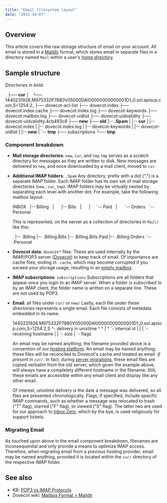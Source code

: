 ```yaml
---
title: "Email filesystem layout"
date: "2015-10-07"
---
```


## Overview

This article covers the raw storage structure of email on your account. All email is stored in a [Maildir](https://en.wikipedia.org/wiki/Maildir) format, which stores email in separate files in a directory named `Mail` within a user's [home directory](https://kb.apiscp.com/platform/home-directory-location/).

## Sample structure

_Directories in bold:_

.
├── **cur**
│   └── 1440231926.M975332P7880V05000DAI00000000000001D1\_0.sol.apiscp.com,S=1254:2,
├── dovecot-acl-list
├── dovecot.index
├── dovecot.index.cache
├── dovecot.index.log
├── dovecot-keywords
├── dovecot.mailbox.log
├── dovecot-uidlist
├── dovecot-uidvalidity
├── dovecot-uidvalidity.4cb493c8
├── **new**
├── **old** |-- **.Spam** | |-- **cur**
| |-- dovecot.index
| |-- dovecot.index.log
| |-- dovecot-keywords
| |-- dovecot-uidlist
| |-- **new**
| \`-- **tmp**
├── subscriptions
└── **tmp** 

### Component breakdown

- **Mail storage directories**: `new`, `cur`, and `tmp` `tmp` serves as a scratch directory for messages as they are written to disk. New messages are delivered to `new`, and once downloaded by a mail client, moved to `cur`.
- **Additional IMAP folders**: `.Spam` Any directory, prefix with a dot (".") is a separate IMAP folder. Each IMAP folder has its own set of mail storage directories (`new,` `cur`, `tmp`). IMAP folders may be virtually nested by separating each level with another dot. For example, take the following mailbox layout:
    
    INBOX
      |-- Billing
      |      |-- Bills
      |      |     \`-- Paid
      |      \`-- Orders
      \`-- Personal
    
    This is represented, on the server as a collection of directories in `Mail/` like this:
    
    .
    |-- .Billing
    |-- .Billing.Bills
    |-- .Billing.Bills.Paid
    |-- .Billing.Orders
    \`-- .Personal
    
- **Dovecot data**: `dovecot*` files: These are used internally by the IMAP/POP3 server ([Dovecot](http://www.dovecot.org)) to keep track of email. Of importance are cache files, ending in `.cache`, which may become corrupted if you exceed your storage usage, resulting in an [empty mailbox](https://kb.apiscp.com/e-mail/empty-mailbox/).
- **IMAP subscriptions**: `subscriptions` Subscriptions are all folders that appear once you login to an IMAP server. When a folder is subscribed to by an IMAP client, the folder name is written on a separate line. These are not used by POP3.
- **Email**: all files under `cur/` or `new/` Lastly, each file under these directories represents a single email. Each file consists of metadata embedded in its name.
    
    1440231926.M975332P7880V05000DAI00000000000001D1\_0.sol.apiscp.com,S=1254:2,S
      ^- delivery in unixtime  ^                       ^                     |       ^
                               \`- internal id          |                     |       |
                                                       \`- receiving hostname |       |
                                                                             \`- size |
                                                                                     \`- flags
    
    An email may be named anything; the filename provided above is a convention of our [hosting platform](https://kb.apiscp.com/platform/determining-platform-version/). An email may be named anything; these files will be reconciled to Dovecot's cache and treated as email  _if present in `cur/`_. In fact, during [server migrations](https://kb.apiscp.com/platform/migrating-another-server/), these email files are copied verbatim from the old server, which given the example above, will always have a completely different hostname in the filename. Still, these emails are accessible within any email client and display like any other email.
    
    Of interest, unixtime delivery is the date a message was delivered, so all files are presented chronologically. Flags, if specified, include specific IMAP commands, such as whether a message was relocated to trash ("T" flag), starred ("F" flag), or viewed ("S" flag). The latter two are used for our approach to [Inbox Zero](https://kb.apiscp.com/e-mail/achieving-inbox-zero/), which by the bye, is used religiously for support tickets.

### Migrating Email

As touched upon above in the email component breakdown, filenames are inconsequential and only provide a means to optimize IMAP access. Therefore, when migrating email from a previous hosting provider, email may be named anything, provided it is located within the `cur/` directory of the respective IMAP folder.

## See also

- KB: [POP3 vs IMAP Protocols](https://kb.apiscp.com/e-mail/pop3-vs-imap-e-mail-protocols/)
- Dovecot wiki: [Mailbox Format > Maildir](http://wiki2.dovecot.org/MailboxFormat/Maildir)

